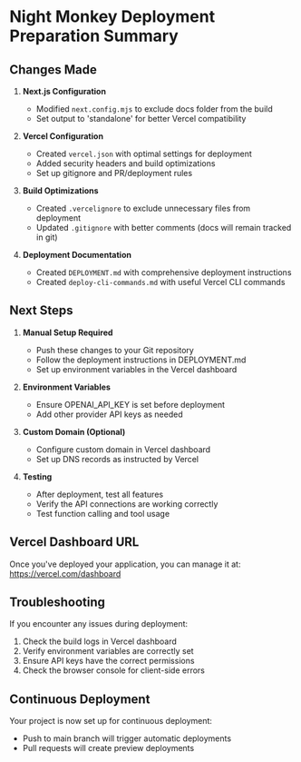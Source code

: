 # Night Monkey Deployment Preparation Summary

## Changes Made

1. **Next.js Configuration**
   - Modified `next.config.mjs` to exclude docs folder from the build
   - Set output to 'standalone' for better Vercel compatibility

2. **Vercel Configuration**
   - Created `vercel.json` with optimal settings for deployment
   - Added security headers and build optimizations
   - Set up gitignore and PR/deployment rules

3. **Build Optimizations**
   - Created `.vercelignore` to exclude unnecessary files from deployment
   - Updated `.gitignore` with better comments (docs will remain tracked in git)

4. **Deployment Documentation**
   - Created `DEPLOYMENT.md` with comprehensive deployment instructions
   - Created `deploy-cli-commands.md` with useful Vercel CLI commands

## Next Steps

1. **Manual Setup Required**
   - Push these changes to your Git repository
   - Follow the deployment instructions in DEPLOYMENT.md
   - Set up environment variables in the Vercel dashboard

2. **Environment Variables**
   - Ensure OPENAI_API_KEY is set before deployment
   - Add other provider API keys as needed

3. **Custom Domain (Optional)**
   - Configure custom domain in Vercel dashboard
   - Set up DNS records as instructed by Vercel

4. **Testing**
   - After deployment, test all features
   - Verify the API connections are working correctly
   - Test function calling and tool usage

## Vercel Dashboard URL

Once you've deployed your application, you can manage it at:
https://vercel.com/dashboard

## Troubleshooting

If you encounter any issues during deployment:
1. Check the build logs in Vercel dashboard
2. Verify environment variables are correctly set
3. Ensure API keys have the correct permissions
4. Check the browser console for client-side errors

## Continuous Deployment

Your project is now set up for continuous deployment:
- Push to main branch will trigger automatic deployments
- Pull requests will create preview deployments